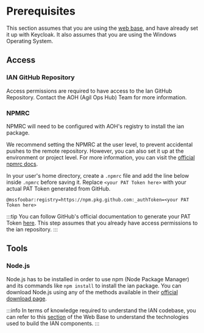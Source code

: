 # Prerequisites
This section assumes that you are using the [web base](../../../93_base/01_Getting_Started/1-introduction.md), and have already set it up with Keycloak. It also assumes that you are using the Windows Operating System.

## Access
### IAN GitHub Repository
Access permissions are required to have access to the Ian GitHub Repository. Contact the AOH (Agil Ops Hub) Team for more information.

### NPMRC
NPMRC will need to be configured with AOH's registry to install the ian package.

We recommend setting the NPMRC at the user level, to prevent accidental pushes to the remote repository. However, you can also set it up at the environment or project level. For more information, you can visit the [official npmrc docs](https://docs.npmjs.com/cli/v10/configuring-npm/npmrc).

In your user's home directory, create a `.npmrc` file and add the line below inside `.npmrc` before saving it. Replace `<your PAT Token here>` with your actual PAT Token generated from GitHub.

```npmrc title='C:\Users\user'
@mssfoobar:registry=https://npm.pkg.github.com:_authToken=<your PAT Token here>
```

:::tip
You can follow GitHub's official documentation to generate your PAT Token [here](https://docs.github.com/en/authentication/keeping-your-account-and-data-secure/managing-your-personal-access-tokens#creating-a-personal-access-token-classic). This step assumes that you already have access permissions to the ian repository.
:::

## Tools

### Node.js
Node.js has to be installed in order to use npm (Node Package Manager) and its commands like `npm install` to install the ian package. You can download Node.js using any of the methods available in their [official download page](https://nodejs.org/en/download/package-manager).



:::info
In terms of knowledge required to understand the IAN codebase, you can refer to this [section](../../../93_base/01_Getting_Started/1-introduction.md#technologies-used) of the Web Base to understand the technologies used to build the IAN components.
:::